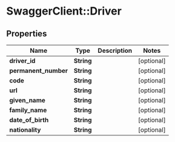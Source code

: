 # SwaggerClient::Driver

## Properties
Name | Type | Description | Notes
------------ | ------------- | ------------- | -------------
**driver_id** | **String** |  | [optional] 
**permanent_number** | **String** |  | [optional] 
**code** | **String** |  | [optional] 
**url** | **String** |  | [optional] 
**given_name** | **String** |  | [optional] 
**family_name** | **String** |  | [optional] 
**date_of_birth** | **String** |  | [optional] 
**nationality** | **String** |  | [optional] 

